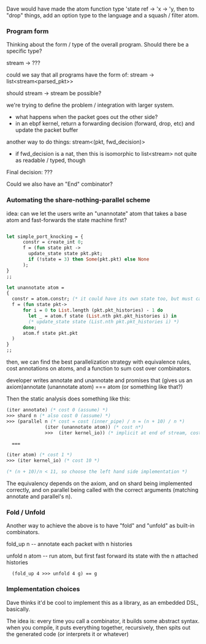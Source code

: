 

Dave would have made the atom function type 'state ref -> 'x -> 'y, 
then to "drop" things, add an option type to the language and 
a squash / filter atom.

### Program form

Thinking about the form / type of the overall program. Should there be a specific type? 

stream<pkt> -> ??? 
      

could we say that all programs have the form of: 
  stream<pkt> -> list<stream<parsed_pkt>>

  should stream<x> -> stream<y> be possible?


we're trying to define the problem / integration with larger system.
- what happens when the packet goes out the other side? 
- in an ebpf kernel, return a forwarding decision (forward, drop, etc) and update the packet buffer

another way to do things: 
  stream<(pkt, fwd_decision)>
  + if fwd_decision is a nat, then this is isomorphic to list<stream<pkt>> not quite as readable / typed, though
  

Final decision: ???

Could we also have an "End" combinator?

### Automating the share-nothing-parallel scheme


idea: can we let the users write an "unannotate" atom that takes a base atom and fast-forwards the state machine first?


```ocaml

let simple_port_knocking = {
      constr = create_int 0;
      f = (fun state pkt -> 
        update_state state pkt.pkt;
        if (!state = 3) then Some(pkt.pkt) else None    
      );
}
;;

let unannotate atom = 
{
  constr = atom.constr; (* it could have its own state too, but must call the atom's state*)
  f = (fun state pkt-> 
      for i = 0 to List.length (pkt.pkt_histories) - 1 do
        let _ = atom.f state (List.nth pkt.pkt_histories i) in
        (* update_state state (List.nth pkt.pkt_histories i) *)
      done;
      atom.f state pkt.pkt
  )
}
;;
```

then, we can find the best parallelization strategy with equivalence rules, cost annotations on atoms, and a function to sum cost over combinators.


developer writes annotate and unannotate and promises that (gives us an axiom)annotate (unannotate atom) === atom (or something like that?)

Then the static analysis does something like this: 
```ocaml
(iter annotate) (* cost 0 (assume) *)
>>> shard n (* also cost 0 (assume) *)
>>> (parallel n (* cost = cost (inner_pipe) / n = (n + 10) / n *)
              (iter (unannotate atom)) (* cost n*)  
              >>>  (iter kernel_io)) (* implicit at end of stream, cost 10 *)

  === 

(iter atom) (* cost 1 *)
>>> (iter kernel_io) (* cost 10 *)

(* (n + 10)/n < 11, so choose the left hand side implementation *)
```

The equivalency depends on the axiom, and on shard being implemented correctly, and on parallel being called with the correct arguments (matching annotate and parallel's n).

### Fold / Unfold

Another way to achieve the above is to have "fold" and "unfold" as built-in combinators.

fold_up n -- annotate each packet with n histories

unfold n atom -- run atom, but first fast forward its state with the n attached histories

```  (fold_up 4 >>> unfold 4 g) == g```

### Implementation choices

Dave thinks it'd be cool to implement this as a library, as an embedded DSL, basically. 

The idea is: 
    every time you call a combinator, it builds some abstract syntax. 
      when you compile, it puts everything together, recursively, then spits out the generated code
        (or interprets it or whatever)
